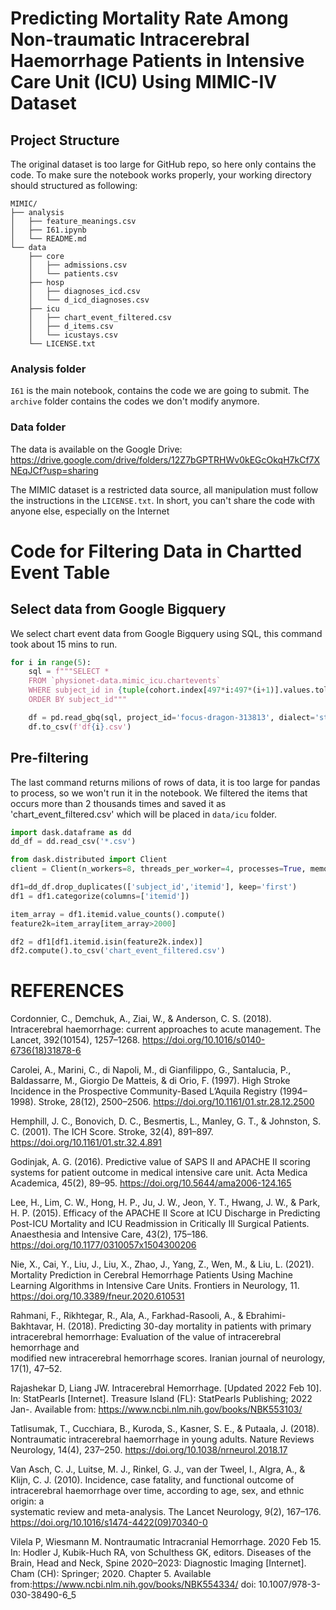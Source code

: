 # Predicting Mortality Rate Among Non-traumatic Intracerebral Haemorrhage Patients in Intensive Care Unit (ICU) Using MIMIC-IV Dataset

## Project Structure
The original dataset is too large for GitHub repo, so here only contains the code. To make sure the notebook works properly, your working directory should structured as following:

```
MIMIC/
├── analysis
│   ├── feature_meanings.csv
│   ├── I61.ipynb
│   └── README.md
└── data
    ├── core
    │   ├── admissions.csv
    │   └── patients.csv
    ├── hosp
    │   ├── diagnoses_icd.csv
    │   └── d_icd_diagnoses.csv
    ├── icu
    │   ├── chart_event_filtered.csv
    │   ├── d_items.csv
    │   └── icustays.csv
    └── LICENSE.txt

```

### Analysis folder
`I61` is the main notebook, contains the code we are going to submit. 
The `archive` folder contains the codes we don't modify anymore.

### Data folder
The data is available on the Google Drive: https://drive.google.com/drive/folders/12Z7bGPTRHWv0kEGcOkqH7kCf7XNEqJCf?usp=sharing

The MIMIC dataset is a restricted data source,  all manipulation must follow the instructions in the `LICENSE.txt`. In short, you can't share the code with anyone else, especially on the Internet

# Code for Filtering Data in Chartted Event Table
## Select data from Google Bigquery
We select chart event data from Google Bigquery using SQL, this command took about 15 mins to run. 

``` python
for i in range(5):
    sql = f"""SELECT * 
    FROM `physionet-data.mimic_icu.chartevents`
    WHERE subject_id in {tuple(cohort.index[497*i:497*(i+1)].values.tolist())}
    ORDER BY subject_id"""

    df = pd.read_gbq(sql, project_id='focus-dragon-313813', dialect='standard', use_bqstorage_api=True)
    df.to_csv(f'df{i}.csv')
```
## Pre-filtering
The last command returns milions of rows of data, it is too large for pandas to process, so we won't run it in the notebook. We filtered the items that occurs more than 2 thousands times and saved it as 'chart_event_filtered.csv' which will be placed in `data/icu` folder. 

``` python 
import dask.dataframe as dd
dd_df = dd.read_csv('*.csv')

from dask.distributed import Client
client = Client(n_workers=8, threads_per_worker=4, processes=True, memory_limit='8GB')

df1=dd_df.drop_duplicates(['subject_id','itemid'], keep='first')
df1 = df1.categorize(columns=['itemid'])

item_array = df1.itemid.value_counts().compute()
feature2k=item_array[item_array>2000]

df2 = df1[df1.itemid.isin(feature2k.index)]
df2.compute().to_csv('chart_event_filtered.csv')
``` 


# REFERENCES


Cordonnier, C., Demchuk, A., Ziai, W., & Anderson, C. S. (2018). Intracerebral 
    haemorrhage: current approaches to acute management. The Lancet, 
    392(10154), 1257–1268. https://doi.org/10.1016/s0140-6736(18)31878-6


Carolei, A., Marini, C., di Napoli, M., di Gianfilippo, G., Santalucia, P., Baldassarre, M., 
    Giorgio De Matteis, & di Orio, F. (1997). High Stroke Incidence in the Prospective Community-Based L’Aquila Registry (1994–1998). Stroke, 28(12),         2500–2506. https://doi.org/10.1161/01.str.28.12.2500

Hemphill, J. C., Bonovich, D. C., Besmertis, L., Manley, G. T., & Johnston, S. C. (2001). 
    The ICH Score. Stroke, 32(4), 891–897. 
    https://doi.org/10.1161/01.str.32.4.891

Godinjak, A. G. (2016). Predictive value of SAPS II and APACHE II scoring systems for 
    patient outcome in medical intensive care unit. Acta Medica Academica, 45(2), 89–95.
    https://doi.org/10.5644/ama2006-124.165

Lee, H., Lim, C. W., Hong, H. P., Ju, J. W., Jeon, Y. T., Hwang, J. W., & Park, H. P. 
    (2015). Efficacy of the APACHE II Score at ICU Discharge in Predicting Post-ICU Mortality and ICU Readmission in Critically Ill Surgical Patients.          Anaesthesia and Intensive Care, 43(2), 175–186. 
     https://doi.org/10.1177/0310057x1504300206

Nie, X., Cai, Y., Liu, J., Liu, X., Zhao, J., Yang, Z., Wen, M., & Liu, L. (2021). Mortality 
    Prediction in Cerebral Hemorrhage Patients Using Machine Learning Algorithms in Intensive Care Units. Frontiers in Neurology, 11.               
    https://doi.org/10.3389/fneur.2020.610531

Rahmani, F., Rikhtegar, R., Ala, A., Farkhad-Rasooli, A., & Ebrahimi-Bakhtavar, H. 
    (2018). Predicting 30-day mortality in patients with primary intracerebral hemorrhage: Evaluation of the value of intracerebral hemorrhage and  
    modified new intracerebral hemorrhage scores. Iranian journal of neurology, 17(1), 47–52.

Rajashekar D, Liang JW. Intracerebral Hemorrhage. [Updated 2022 Feb 10]. In: 
    StatPearls [Internet]. Treasure Island (FL): StatPearls Publishing; 2022 Jan-. 
    Available from: https://www.ncbi.nlm.nih.gov/books/NBK553103/


Tatlisumak, T., Cucchiara, B., Kuroda, S., Kasner, S. E., & Putaala, J. (2018). 
    Nontraumatic intracerebral haemorrhage in young adults. Nature Reviews Neurology, 14(4), 237–250. https://doi.org/10.1038/nrneurol.2018.17

Van Asch, C. J., Luitse, M. J., Rinkel, G. J., van der Tweel, I., Algra, A., & Klijn, C. J. 
    (2010). Incidence, case fatality, and functional outcome of intracerebral haemorrhage over time, according to age, sex, and ethnic origin: a    
    systematic review and meta-analysis. The Lancet Neurology, 9(2), 167–176. 
    https://doi.org/10.1016/s1474-4422(09)70340-0

Vilela P, Wiesmann M. Nontraumatic Intracranial Hemorrhage. 2020 Feb 15. In: Hodler 
    J, Kubik-Huch RA, von Schulthess GK, editors. Diseases of the Brain, Head and 
    Neck, Spine 2020–2023: Diagnostic Imaging [Internet]. Cham (CH): Springer; 2020. 
    Chapter 5. Available   from:https://www.ncbi.nlm.nih.gov/books/NBK554334/ doi: 10.1007/978-3-030-38490-6_5

 
